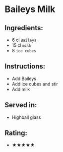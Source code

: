 # Baileys Milk

## Ingredients:
- 6 cl `Baileys`
- 15 cl `milk`
- 8 `ice cubes`

## Instructions:
- Add Baileys
- Add ice cubes and stir
- Add milk

## Served in:
- Highball glass

## Rating:
- ★★★★★